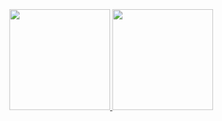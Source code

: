 <div>
  <a href="https://github.com/italonicacio">
  <img height="180em" src="https://github-readme-stats.vercel.app/api?username=italonicacio&show_icons=true&theme=dracula&include_all_commits=true&count_private=true"/>
   <img height="180em" src="https://github-readme-stats.vercel.app/api/top-langs/?username=italonicacio&layout=compact&langs_count=7&theme=dracula&hide=roff"/>
</div>
